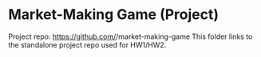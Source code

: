 
# Market-Making Game (Project)
Project repo: https://github.com/<your-username>/market-making-game
This folder links to the standalone project repo used for HW1/HW2.
